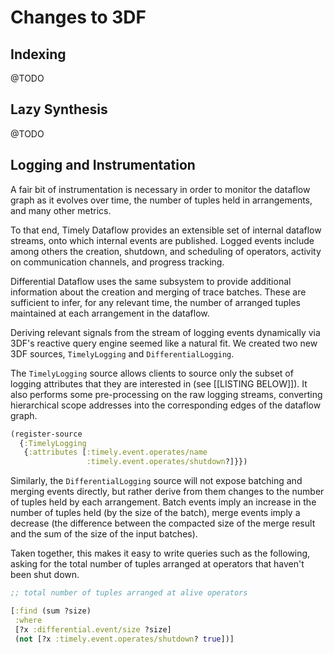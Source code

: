 # Changes to 3DF

## Indexing

@TODO

## Lazy Synthesis

@TODO

## Logging and Instrumentation

A fair bit of instrumentation is necessary in order to monitor the
dataflow graph as it evolves over time, the number of tuples held in
arrangements, and many other metrics.

To that end, Timely Dataflow provides an extensible set of internal
dataflow streams, onto which internal events are published. Logged
events include among others the creation, shutdown, and scheduling of
operators, activity on communication channels, and progress tracking.

Differential Dataflow uses the same subsystem to provide additional
information about the creation and merging of trace batches. These are
sufficient to infer, for any relevant time, the number of arranged
tuples maintained at each arrangement in the dataflow.

Deriving relevant signals from the stream of logging events
dynamically via 3DF's reactive query engine seemed like a natural
fit. We created two new 3DF sources, `TimelyLogging` and
`DifferentialLogging`.

The `TimelyLogging` source allows clients to source only the subset of
logging attributes that they are interested in (see [[LISTING
BELOW]]). It also performs some pre-processing on the raw logging
streams, converting hierarchical scope addresses into the
corresponding edges of the dataflow graph.

``` clojure
(register-source
  {:TimelyLogging
   {:attributes [:timely.event.operates/name
                 :timely.event.operates/shutdown?]}})
```

Similarly, the `DifferentialLogging` source will not expose batching
and merging events directly, but rather derive from them changes to
the number of tuples held by each arrangement. Batch events imply an
increase in the number of tuples held (by the size of the batch),
merge events imply a decrease (the difference between the compacted
size of the merge result and the sum of the size of the input
batches).

Taken together, this makes it easy to write queries such as the
following, asking for the total number of tuples arranged at operators
that haven't been shut down.

``` clojure
;; total number of tuples arranged at alive operators

[:find (sum ?size)
 :where
 [?x :differential.event/size ?size]
 (not [?x :timely.event.operates/shutdown? true])]
```
